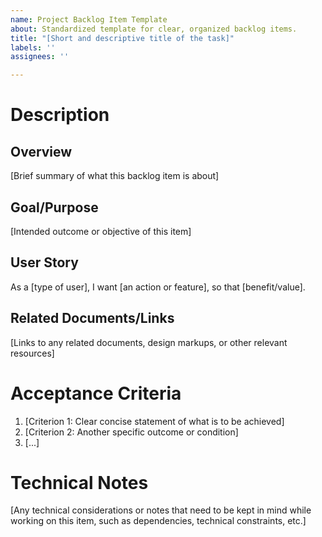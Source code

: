 ```yaml
---
name: Project Backlog Item Template
about: Standardized template for clear, organized backlog items.
title: "[Short and descriptive title of the task]"
labels: ''
assignees: ''

---
```


# Description

## Overview
[Brief summary of what this backlog item is about]

## Goal/Purpose
[Intended outcome or objective of this item]

## User Story
As a [type of user], I want [an action or feature], so that [benefit/value].

## Related Documents/Links
[Links to any related documents, design markups, or other relevant resources]

# Acceptance Criteria
1. [Criterion 1: Clear concise statement of what is to be achieved]
2. [Criterion 2: Another specific outcome or condition]
3. [...]

# Technical Notes
[Any technical considerations or notes that need to be kept in mind while working on this item, such as dependencies, technical constraints, etc.]
